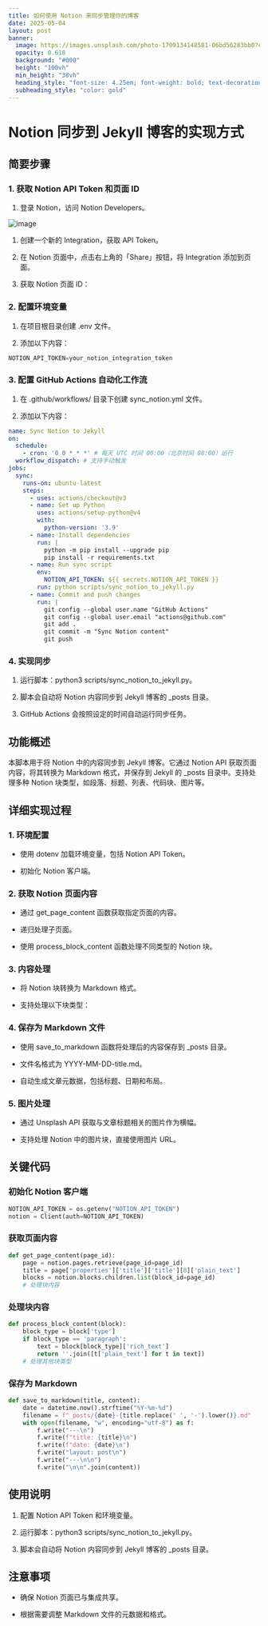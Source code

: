 ```yaml
---
title: 如何使用 Notion 来同步管理你的博客
date: 2025-05-04
layout: post
banner:
  image: https://images.unsplash.com/photo-1709134148581-06bd56283bb0?crop=entropy&cs=tinysrgb&fit=max&fm=jpg&ixid=M3w2OTIwMzJ8MHwxfHJhbmRvbXx8fHx8fHx8fDE3NDYzOTAwNzN8&ixlib=rb-4.0.3&q=80&w=1080
  opacity: 0.618
  background: "#000"
  height: "100vh"
  min_height: "38vh"
  heading_style: "font-size: 4.25em; font-weight: bold; text-decoration: underline"
  subheading_style: "color: gold"
---
```


# Notion 同步到 Jekyll 博客的实现方式

## 简要步骤

### 1. 获取 Notion API Token 和页面 ID

1. 登录 Notion，访问 Notion Developers。

![image](https://prod-files-secure.s3.us-west-2.amazonaws.com/a7a0cc5a-89b9-4cda-8686-1fba0ca52f40/d19c1afe-dea5-4312-9333-786b0ba83054/image.png?X-Amz-Algorithm=AWS4-HMAC-SHA256&X-Amz-Content-Sha256=UNSIGNED-PAYLOAD&X-Amz-Credential=ASIAZI2LB466V67WAVZ2%2F20250504%2Fus-west-2%2Fs3%2Faws4_request&X-Amz-Date=20250504T202113Z&X-Amz-Expires=3600&X-Amz-Security-Token=IQoJb3JpZ2luX2VjEHQaCXVzLXdlc3QtMiJHMEUCIQC%2FkxfNdsWVNvmxZwkArZZBF52RtsnJCI9soRUUDn60oAIgHMiWKWgk%2BrcibsGmZ3wKYQX25fKwSPoQTNkKArYtdXcq%2FwMIHRAAGgw2Mzc0MjMxODM4MDUiDCWCkID85efUuNvM2CrcA%2B5NuHDz5bQRCKC8tX5c3J%2F1MvsmZgct2HbkvksIh%2FJZbGAKG40HVRORuM%2FHcIDdCvuvXxSA0iKRrs%2B9yQdywD%2F6GjVA7xoMUX0LNBLKRnI%2BeqyZsefhEiLehBrdY3HppP0hE2HziKIAkhxC9v8YXPqv%2F6TjxGI7HRYwDXKW3cYwqS90mFbK4tPiUa%2ByIhDb3w9EiltngKJPOfWG21F2NX4NOvbhdAVhGss5sZcny3ULeuRHnmprQpW2WHDHW0NUvcmxfUSuclHKqQz7qhTwM89mV10V1Lf2SALr3uNL5R9YBOLjOP2rAWUzSGpfoTPWUkZATpB1Yhqrmwp5QoDGYK5jVbnjzJCh186mOE398BbLqxJGv7XKPl9f0U6nr2osw3IsVKVvpExRITtyineNgBucWqpucAZ3l63pjicEvZK7AnsBRZ2sL5Y199fkk8TY1UPfKJNw366VJx3azALM4fzyk6Tp43SkwUMNlJBxKZRvKSCpJlP4SO3aJv55rl9w1uh9nLKmBkmr8jQT6Cxcm5loFo8ZQVp1IE7sbhX%2FIWnhneGrJeEA8sqpilgyMbiEQl%2B8SiIIbVLSlPGH65VUf9VuO%2FMM4qrmrIaCmaQ8wrkC2X2XZcrGrW0htl0qMPuT38AGOqUBssa4%2FJfOkUtnWCuayDFC5kwmK5%2BgIiAlF4j2uNcd9X10Vh8jNIKqlwCpmVYLGVLAEbWQS5ARGCjUYvBmZ%2FoJwFI5wykl6%2F3UZrY3TsAhrA1Z6EKMLknjmR2omX6XoCWn%2FcfGtltbTpiprDAmOG07VKeJjDfUbEiC8U7edqQdpfoAi2QLMVxSHfuQdio1S%2Bz0X9o67c7qK302UUTCVudc39foKubV&X-Amz-Signature=848410ad061bf21d6d14c1ba20662c6f7a01150a05bafebdacee09070a24b1bb&X-Amz-SignedHeaders=host&x-id=GetObject)

1. 创建一个新的 Integration，获取 API Token。

1. 在 Notion 页面中，点击右上角的「Share」按钮，将 Integration 添加到页面。

1. 获取 Notion 页面 ID：


### 2. 配置环境变量

1. 在项目根目录创建 .env 文件。

1. 添加以下内容：

```javascript
NOTION_API_TOKEN=your_notion_integration_token
```

### 3. 配置 GitHub Actions 自动化工作流

1. 在 .github/workflows/ 目录下创建 sync_notion.yml 文件。

1. 添加以下内容：

```yaml
name: Sync Notion to Jekyll
on:
  schedule:
    - cron: '0 0 * * *' # 每天 UTC 时间 00:00（北京时间 08:00）运行
  workflow_dispatch: # 支持手动触发
jobs:
  sync:
    runs-on: ubuntu-latest
    steps:
      - uses: actions/checkout@v3
      - name: Set up Python
        uses: actions/setup-python@v4
        with:
          python-version: '3.9'
      - name: Install dependencies
        run: |
          python -m pip install --upgrade pip
          pip install -r requirements.txt
      - name: Run sync script
        env:
          NOTION_API_TOKEN: ${{ secrets.NOTION_API_TOKEN }}
        run: python scripts/sync_notion_to_jekyll.py
      - name: Commit and push changes
        run: |
          git config --global user.name "GitHub Actions"
          git config --global user.email "actions@github.com"
          git add .
          git commit -m "Sync Notion content"
          git push
```

### 4. 实现同步

1. 运行脚本：python3 scripts/sync_notion_to_jekyll.py。

1. 脚本会自动将 Notion 内容同步到 Jekyll 博客的 _posts 目录。

1. GitHub Actions 会按照设定的时间自动运行同步任务。

## 功能概述

本脚本用于将 Notion 中的内容同步到 Jekyll 博客。它通过 Notion API 获取页面内容，将其转换为 Markdown 格式，并保存到 Jekyll 的 _posts 目录中。支持处理多种 Notion 块类型，如段落、标题、列表、代码块、图片等。

## 详细实现过程

### 1. 环境配置

- 使用 dotenv 加载环境变量，包括 Notion API Token。

- 初始化 Notion 客户端。

### 2. 获取 Notion 页面内容

- 通过 get_page_content 函数获取指定页面的内容。

- 递归处理子页面。

- 使用 process_block_content 函数处理不同类型的 Notion 块。

### 3. 内容处理

- 将 Notion 块转换为 Markdown 格式。

- 支持处理以下块类型：


### 4. 保存为 Markdown 文件

- 使用 save_to_markdown 函数将处理后的内容保存到 _posts 目录。

- 文件名格式为 YYYY-MM-DD-title.md。

- 自动生成文章元数据，包括标题、日期和布局。

### 5. 图片处理

- 通过 Unsplash API 获取与文章标题相关的图片作为横幅。

- 支持处理 Notion 中的图片块，直接使用图片 URL。

## 关键代码

### 初始化 Notion 客户端

```python
NOTION_API_TOKEN = os.getenv("NOTION_API_TOKEN")
notion = Client(auth=NOTION_API_TOKEN)
```

### 获取页面内容

```python
def get_page_content(page_id):
    page = notion.pages.retrieve(page_id=page_id)
    title = page['properties']['title']['title'][0]['plain_text']
    blocks = notion.blocks.children.list(block_id=page_id)
    # 处理块内容
```

### 处理块内容

```python
def process_block_content(block):
    block_type = block['type']
    if block_type == 'paragraph':
        text = block[block_type]['rich_text']
        return ''.join([t['plain_text'] for t in text])
    # 处理其他块类型
```

### 保存为 Markdown

```python
def save_to_markdown(title, content):
    date = datetime.now().strftime("%Y-%m-%d")
    filename = f"_posts/{date}-{title.replace(' ', '-').lower()}.md"
    with open(filename, "w", encoding="utf-8") as f:
        f.write("---\n")
        f.write(f"title: {title}\n")
        f.write(f"date: {date}\n")
        f.write("layout: post\n")
        f.write("---\n\n")
        f.write("\n\n".join(content))
```

## 使用说明

1. 配置 Notion API Token 和环境变量。

1. 运行脚本：python3 scripts/sync_notion_to_jekyll.py。

1. 脚本会自动将 Notion 内容同步到 Jekyll 博客的 _posts 目录。

## 注意事项

- 确保 Notion 页面已与集成共享。

- 根据需要调整 Markdown 文件的元数据和格式。